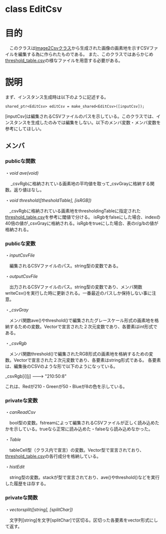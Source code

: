 # class EditCsv
# 目的
　このクラスは[Image2Csvクラス](https://github.com/mimuro-lab/EditImage/blob/master/EditImage/utils/Image2Csv.md)から生成された画像の画素地を示すCSVファイルを編集する為に作られたものである。
 また、このクラスではあらかじめ[threshold_table.csv](https://github.com/mimuro-lab/EditImage/blob/master/EditImage/threshold_table.csv)の様なファイルを用意する必要がある。
 
 # 説明
 まず、インスタンス生成時は以下のように記述する。
 
 `shared_ptr<EditCsv> editCsv = make_shared<EditCsv>([inputCsv]);`
 
 [inputCsv]は編集されるCSVファイルのパスを示している。このクラスでは、インスタンスを生成したのみでは編集をしない。以下のメンバ変数・メンバ変数を参考にしてほしい。
 
 ## メンバ
 ### publicな関数
 ・*void ave(void)*
 
  &emsp; _csvRgbに格納されている画素地の平均値を取って_csvGrayに格納する関数。返り値はなし。
  
  ・*void threshold([thesholdTable], [isRGB])*
   
   &emsp;_csvRgbに格納されている画素地をthresholdingTableに指定された[threshold_table.csv](https://github.com/mimuro-lab/EditImage/blob/master/EditImage/threshold_table.csv)を参考に閾値で分ける。
   isRgbをfalseにした場合、indexの40倍の値が_csvGrayに格納される。isRgbをtrueにした場合、表のr/g/bの値が格納される。
   
 
 ### publicな変数
 ・*inputCsvFile*
 
 &emsp;編集されるCSVファイルのパス。string型の変数である。
 
 ・*outputCsvFile*
 
 &emsp;出力されるCSVファイルのパス。string型の変数であり、メンバ関数writeCsv()を実行した時に更新される。一番最近のパスしか保持しない事に注意。
 
 ・*_csvGray*
 
 &emsp;メンバ関数ave()やthreshold()で編集されたグレースケール形式の画素地を格納するための変数。Vectorで宣言された２次元変数であり、各要素はint形式である。
 
・*_csvRgb*

 &emsp;メンバ関数threshold()で編集されたRGB形式の画素地を格納するための変数。Vectorで宣言された２次元変数であり、各要素はstring形式である。
 各要素は、編集後のCSVのような形で以下のようになっている。
 
 _csvRgb[i][j] ---> "210:50:8"
 
 これは、Redが210・Greenが50・Blueが8の色を示している。
 
 ### privateな変数
 
 ・*canReadCsv*
 
  &emsp;bool型の変数。fstreamによって編集されるCSVファイルが正しく読み込めたかを示している。trueなら正常に読み込めた・falseなら読み込めなかった。
 
 ・*Table*
 
  &emsp;tableCell型（クラス内で宣言）の変数。Vector型で宣言されており、[threshold_table.csv](https://github.com/mimuro-lab/EditImage/blob/master/EditImage/threshold_table.csv)の各行成分を格納している。
 
 
 ・*histEdit*
 
   &emsp;string型の変数。stackが型で宣言されており、ave()やthreshold()などを実行した履歴をほ存する。
 
 ### privateな関数
 
 ・*vector<string>split([string], [splitChar])*
 
 &emsp;文字列[string]を文字[splitChar]で区切る。区切った各要素をvector形式にして返す。
